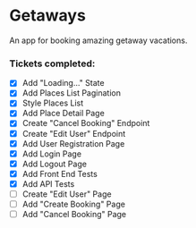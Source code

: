 # Getaways
An app for booking amazing getaway vacations.

### Tickets completed:
- [X] Add "Loading..." State
- [X] Add Places List Pagination
- [X] Style Places List 
- [X] Add Place Detail Page
- [X] Create "Cancel Booking" Endpoint
- [X] Create "Edit User" Endpoint
- [X] Add User Registration Page
- [X] Add Login Page
- [X] Add Logout Page
- [X] Add Front End Tests
- [X] Add API Tests
- [ ] Create "Edit User" Page
- [ ] Add "Create Booking" Page
- [ ] Add "Cancel Booking" Page 
